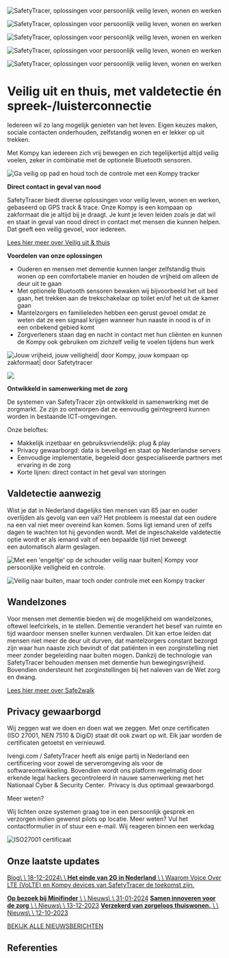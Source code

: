 ![SafetyTracer, oplossingen voor persoonlijk veilig leven, wonen en werken](https://www.safetytracer.eu/assets/img/plus.svg)

![SafetyTracer, oplossingen voor persoonlijk veilig leven, wonen en werken](https://www.safetytracer.eu/assets/img/plus.svg)

![SafetyTracer, oplossingen voor persoonlijk veilig leven, wonen en werken](https://www.safetytracer.eu/assets/img/plus.svg)

![SafetyTracer, oplossingen voor persoonlijk veilig leven, wonen en werken](https://www.safetytracer.eu/assets/img/plus.svg)

![SafetyTracer, oplossingen voor persoonlijk veilig leven, wonen en werken](https://www.safetytracer.eu/assets/img/plus.svg)

# Veilig uit en thuis,  met valdetectie én spreek-/luisterconnectie

Iedereen wil zo lang mogelijk genieten van het leven. Eigen keuzes maken, sociale contacten onderhouden, zelfstandig wonen en er lekker op uit trekken.

Met Kompy kan iedereen zich vrij bewegen en zich tegelijkertijd altijd veilig voelen, zeker in combinatie met de optionele Bluetooth sensoren.

![Ga veilig op pad en houd toch de controle met een Kompy tracker](https://www.safetytracer.eu/IManager/Media/274685/2354669/NL/reg/safety-art02.jpg)

**Direct contact in geval van nood**

SafetyTracer biedt diverse oplossingen voor veilig leven, wonen en werken, gebaseerd op GPS track & trace. Onze Kompy is een kompaan op zakformaat die je altijd bij je draagt. Je kunt je leven leiden zoals je dat wil en staat in geval van nood direct in contact met mensen die kunnen helpen. Dat geeft een veilig gevoel, voor iedereen.

[Lees hier meer over Veilig uit & thuis](https://www.safetytracer.eu/veilig-uit-en-thuis/veilig-uit "Lees hier meer over Veilig uit & thuis")

**Voordelen van onze oplossingen**

- Ouderen en mensen met dementie kunnen langer zelfstandig thuis wonen op een comfortabele manier en houden de vrijheid om alleen de deur uit te gaan
- Met optionele Bluetooth sensoren bewaken wij bijvoorbeeld het uit bed gaan, het trekken aan de trekschakelaar op toilet en/of het uit de kamer gaan
- Mantelzorgers en familieleden hebben een gerust gevoel omdat ze weten dat ze een signaal krijgen wanneer hun naaste in nood is of in een onbekend gebied komt
- Zorgverleners staan dag en nacht in contact met hun cliënten en kunnen de Kompy ook gebruiken om zichzelf veilig te voelen tijdens hun werk

![Jouw vrijheid, jouw veiligheid| door Kompy, jouw kompaan op zakformaat| door Safetytracer](https://www.safetytracer.eu/IManager/Media/274685/2354675/NL/reg/safety-art03.jpg)

![](https://www.safetytracer.eu/IManager/Media/274685/2371509/NL/reg/maninkeuken-300dpi-rgb.png)

**Ontwikkeld in samenwerking met de zorg**

De systemen van SafetyTracer zijn ontwikkeld in samenwerking met de zorgmarkt. Ze zijn zo ontworpen dat ze eenvoudig geïntegreerd kunnen worden in bestaande ICT-omgevingen.

Onze beloftes:

- Makkelijk inzetbaar en gebruiksvriendelijk: plug & play
- Privacy gewaarborgd: data is beveiligd en staat op Nederlandse servers
- Eenvoudige implementatie, begeleid door gespecialiseerde partners met ervaring in de zorg
- Korte lijnen: direct contact in het geval van storingen

## Valdetectie aanwezig

Wist je dat in Nederland dagelijks tien mensen van 65 jaar en ouder overlijden als gevolg van een val? Het probleem is meestal dat een oudere na een val niet meer overeind kan komen. Soms ligt iemand uren of zelfs dagen te wachten tot hij gevonden wordt. Met de ingeschakelde valdetectie optie wordt er als iemand valt of een bepaalde tijd niet beweegt een automatisch alarm geslagen.

![Met een 'engeltje' op de schouder veilig naar buiten| Kompy voor persoonlijke veiligheid en controle.](https://www.safetytracer.eu/IManager/Media/274685/2354677/NL/reg/man-op-grond-transparant.png)

![Veilig naar buiten, maar toch onder controle met een Kompy tracker](https://www.safetytracer.eu/IManager/Media/274685/2354673/NL/reg/schermafbeelding-2021-04-08-om-16-04-33.png)

## Wandelzones

Voor mensen met dementie bieden wij de mogelijkheid om wandelzones, oftewel leefcirkels, in te stellen. Dementie verandert het besef van ruimte en tijd waardoor mensen sneller kunnen verdwalen. Dit kan ertoe leiden dat mensen niet meer de deur uit durven, dat mantelzorgers constant bezorgd zijn waar hun naaste zich bevindt of dat patiënten in een zorginstelling niet meer zonder begeleiding naar buiten mogen. Dankzij de technologie van SafetyTracer behouden mensen met dementie hun bewegingsvrijheid. Bovendien ondersteunt het zorginstellingen bij het naleven van de Wet zorg en dwang.

[Lees hier meer over Safe2walk](https://www.safetytracer.eu/veilig-uit-en-thuis/wandelzones "Lees hier meer over Safe2walk")

## Privacy gewaarborgd

Wij zeggen wat we doen en doen wat we zeggen. Met onze certificaten (ISO 27001, NEN 7510 & DigiD) staat dit ook zwart op wit. Elk jaar worden de certificaten getoetst en vernieuwd.

Ivengi.com / SafetyTracer heeft als enige partij in Nederland een certificering voor zowel de serveromgeving als voor de softwareontwikkeling. Bovendien wordt ons platform regelmatig door erkende legal hackers gecontroleerd in nauwe samenwerking met het Nationaal Cyber & Security Center.  Privacy is dus optimaal gewaarborgd.

Meer weten?

Wij lichten onze systemen graag toe in een persoonlijk gesprek en verzorgen indien gewenst pilots op locatie. Meer weten? Vul het contactformulier in of stuur een e-mail. Wij reageren binnen een werkdag

![ISO27001 certificaat](https://www.safetytracer.eu/IManager/Media/274685/2354679/NL/reg/untitled-1.png)

## Onze laatste updates

[Blog\\
\\
18-12-2024\\
\\
**Het einde van 2G in Nederland** \\
\\
Waarom Voice Over LTE (VoLTE) en Kompy devices van SafetyTracer de toekomst zijn.](https://www.safetytracer.eu/over-ons/actueel/het-einde-van-2g-in-nederland "")

[**Op bezoek bij Minifinder** \\
\\
Nieuws\\
\\
31-01-2024](https://www.safetytracer.eu/over-ons/actueel/bezoek-aan-stockholm "Bezoek aan Stockholm") [**Samen innoveren voor de zorg** \\
\\
Nieuws\\
\\
13-12-2023](https://www.safetytracer.eu/over-ons/actueel/samen-innoveren-voor-de-zorg "") [**Verzekerd van zorgeloos thuiswonen.** \\
\\
Nieuws\\
\\
12-10-2023](https://www.safetytracer.eu/over-ons/actueel/nieuwe-brochure-2023 "Download")

[BEKIJK ALLE NIEUWSBERICHTEN](https://www.safetytracer.eu/over-ons/actueel)

## Referenties